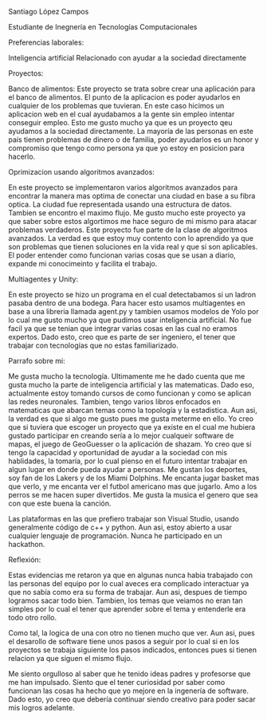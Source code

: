 Santiago López Campos

Estudiante de Inegnería en Tecnologías Computacionales

Preferencias laborales:

Inteligencia artificial
Relacionado con ayudar a la sociedad directamente


Proyectos:

Banco de alimentos: 
Este proyecto se trata sobre crear una aplicación para el banco de alimentos. El punto de la aplicacion es poder ayudarlos en cualquier de los problemas que tuvieran. En este caso hicimos un aplicacion web en el cual ayudabamos a la gente sin empleo intentar conseguir empleo. Esto me gusto mucho ya que es un proyecto qeu ayudamos a la sociedad directamente. La mayoría de las personas en este país tienen problemas de dinero o de familia, poder ayudarlos es un honor y compromiso que tengo como persona ya que yo estoy en posicion para hacerlo. 

Oprimizacion usando algoritmos avanzados:

En este proyecto se implementaron varios algoritmos avanzados para encontrar la manera mas optima de conectar una ciudad en base a su fibra optica. La ciudad fue representada usando una estructura de datos. Tambien se encontro el maximo flujo. Me gusto mucho este proyecto ya que saber sobre estos algortimos me hace seguro de mi mismo para atacar problemas verdaderos. Este proyecto fue parte de la clase de algoritmos avanzados. La verdad es que estoy muy contento con lo aprendido ya que son problemas que tienen soluciones en la vida real y que si son aplicables. El poder entender como funcionan varias cosas que se usan a diario, expande mi conocimeinto y facilita el trabajo.

Multiagentes y Unity:

En este proyecto se hizo un programa en el cual detectabamos si un ladron pasaba dentro de una bodega. Para hacer esto usamos multiagentes en base a una libreria llamada agent.py y tambien usamos modelos de Yolo por lo cual me gusto mucho ya que pudimos usar inteligencia artificial. No fue facil ya que se tenian que integrar varias cosas en las cual no eramos expertos. Dado esto, creo que es parte de ser ingeniero, el tener que trabajar con tecnologías que no estas familiarizado. 


Parrafo sobre mi:

Me gusta mucho la tecnología. Ultimamente me he dado cuenta que me gusta mucho la parte de inteligencia artificial y las matematicas. Dado eso, actualmente estoy tomando cursos de como funcionan y como se aplican las redes neuronales. Tambien, tengo varios libros enfocados en matematicas que abarcan temas como la topología y la estadistica. Aun asi, la verdad es que si algo me gusto pues me gusta meterme en ello. Yo creo que si tuviera que escoger un proyecto que ya existe en el cual me hubiera gustado participar en creando sería a lo mejor cualqueir software de mapas, el juego de GeoGuesser o la aplicación de shazam. Yo creo que si tengo la capacidad y oportunidad de ayudar a la sociedad con mis hablidades, la tomaría, por lo cual pienso en el futuro intentar trabajar en algun lugar en donde pueda ayudar a personas. Me gustan los deportes, soy fan de los Lakers y de los Miami Dolphins. Me encanta jugar basket mas que verlo, y me encanta ver el futbol americano mas que jugarlo. Amo a los perros se me hacen super divertidos. Me gusta la musica el genero que sea con que este buena la canción.



Las plataformas en las que prefiero trabajar son Visual Studio, usando generalmente código de c++ y python. Aun asi, estoy abierto a usar cualquier lenguaje de programación. Nunca he participado en un hackathon. 


Reflexión:

Estas evidencias me retaron ya que en algunas nunca habia trabajado con las personas del equipo por lo cual aveces era complicado interactuar ya que no sabía como era su forma de trabajar. Aun asi, despues de tiempo logramos sacar todo bien. Tambien, los temas que veiamos no eran tan simples por lo cual el tener que aprender sobre el tema y entenderle era todo otro rollo.

Como tal, la logica de una con otro no tienen mucho que ver. Aun asi, pues el desarollo de software tiene unos pasos a seguir por lo cual si en los proyectos se trabaja siguiente los pasos indicados, entonces pues si tienen relacion ya que siguen el mismo flujo.

Me siento orgulloso al saber que he tenido ideas padres y profesorse que me han impulsado. Siento que el tener curiosidad por saber como funcionan las cosas ha hecho que yo mejore en la ingenería de software. Dado esto, yo creo que debería continuar siendo creativo para poder sacar mis logros adelante.


